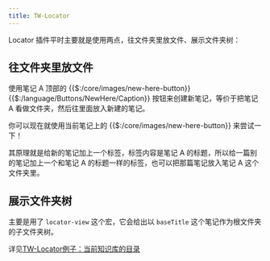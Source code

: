 ```yaml
---
title: TW-Locator
---
```


Locator 插件平时主要就是使用两点，往文件夹里放文件、展示文件夹树：

## 往文件夹里放文件

使用笔记 A 顶部的 {{$:/core/images/new-here-button}} {{$:/language/Buttons/NewHere/Caption}} 按钮来创建新笔记，等价于把笔记 A 看做文件夹，然后往里面放入新建的笔记。

你可以现在就使用当前笔记上的 {{$:/core/images/new-here-button}} 来尝试一下！

其原理就是给新的笔记加上一个标签，标签内容是笔记 A 的标题，所以给一篇别的笔记加上一个和笔记 A 的标题一样的标签，也可以把那篇笔记放入笔记 A 这个文件夹里。

## 展示文件夹树

主要是用了 `locator-view` 这个宏，它会给出以 `baseTitle` 这个笔记作为根文件夹的子文件夹树。

详见[TW-Locator例子：当前知识库的目录](#TW-Locator%E4%BE%8B%E5%AD%90%EF%BC%9A%E5%BD%93%E5%89%8D%E7%9F%A5%E8%AF%86%E5%BA%93%E7%9A%84%E7%9B%AE%E5%BD%95)